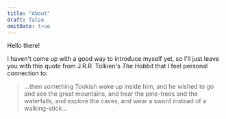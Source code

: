 ```yaml
---
title: "About"
draft: false
omitDate: true
---
```


Hello there! 

I haven't come up with a good way to introduce myself yet, so I'll just leave you with this quote from J.R.R. Tolkien's *The Hobbit* that I feel personal connection to:

> ...then something Tookish woke up inside him, and he wished to go and see the great mountains, and hear the pine-trees and the waterfalls, and explore the caves, and wear a sword instead of a walking-stick...

